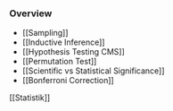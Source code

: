 ### Overview
+ [[Sampling]]
+ [[Inductive Inference]]
+ [[Hypothesis Testing CMS]]
+ [[Permutation Test]]
+ [[Scientific vs Statistical Significance]]
+ [[Bonferroni Correction]]

[[Statistik]]